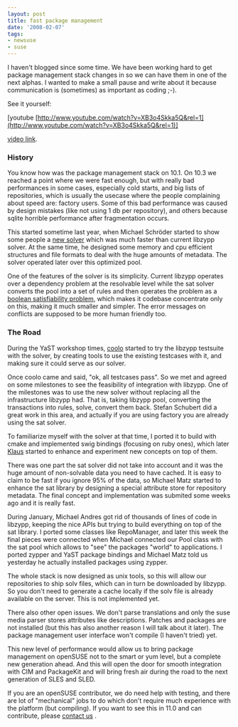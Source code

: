 ```yaml
---
layout: post
title: fast package management
date: '2008-02-07'
tags:
- newsuse
- suse
---
```


I haven't blogged since some time. We have been working hard to get package management stack changes in so we can have them in one of the next alphas. I wanted to make a small pause and write about it because communication is (sometimes) as important as coding ;-).

See it yourself:

[youtube [http://www.youtube.com/watch?v=XB3o4Skka5Q&rel=1](http://www.youtube.com/watch?v=XB3o4Skka5Q&rel=1)]

[video link][1].

### History

You know how was the package management stack on 10.1. On 10.3 we reached a point where we were fast enough, but with really bad performances in some cases, especially cold starts, and big lists of repositories, which is usually the usecase where the people complaining about speed are: factory users. Some of this bad performance was caused by design mistakes (like not using 1 db per repository), and others because sqlite horrible performance after fragmentation occurs.

This started sometime last year, when Michael Schröder started to show some people a [new solver][2] which was much faster than current libzypp solver. At the same time, he designed some memory and cpu efficient structures and file formats to deal with the huge amounts of metadata. The solver operated later over this optimized pool.

One of the features of the solver is its simplicity. Current libzypp operates over a dependency problem at the resolvable level while the sat solver converts the pool into a set of rules and then operates the problem as a [boolean satisfiability problem][3], which makes it codebase concentrate only on this, making it much smaller and simpler. The error messages on conflicts are supposed to be more human friendly too.

### The Road

During the YaST workshop times, [coolo][4] started to try the libzypp testsuite with the solver, by creating tools to use the existing testcases with it, and making sure it could serve as our solver.

Once coolo came and said, "ok, all testcases pass". So we met and agreed on some milestones to see the feasibility of integration with libzypp. One of the milestones was to use the new solver without replacing all the infrastructure libzypp had. That is, taking libzypp pool, converting the transactions into rules, solve, convert them back. Stefan Schubert did a great work in this area, and actually if you are using factory you are already using the sat solver.

To familiarize myself with the solver at that time, I ported it to build with cmake and implemented swig bindings (focusing on ruby ones), which later [Klaus][5] started to enhance and experiment new concepts on top of them.

There was one part the sat solver did not take into account and it was the huge amount of non-solvable data you need to have cached. It is easy to claim to be fast if you ignore 95% of the data, so Michael Matz started to enhance the sat library by designing a special attribute store for repository metadata. The final concept and implementation was submited some weeks ago and it is really fast.

During January, Michael Andres got rid of thousands of lines of code in libzypp, keeping the nice APIs but trying to build everything on top of the sat library. I ported some classes like RepoManager, and later this week the final pieces were connected when Michael connected our Pool class with the sat pool which allows to "see" the packages "world" to applications. I ported zypper and YaST package bindings and Michael Matz told us yesterday he actually installed packages using zypper.

The whole stack is now designed as unix tools, so this will allow our repositories to ship solv files, which can in turn be downloaded by libzypp. So you don't need to generate a cache locally if the solv file is already available on the server. This is not implemented yet.

There also other open issues. We don't parse translations and only the suse media parser stores attributes like descriptions. Patches and packages are not installed (but this has also another reason I will talk about it later). The package management user interface won't compile (I haven't tried) yet.

This new level of performance would allow us to bring package management on openSUSE not to the smart or yum level, but a complete new generation ahead. And this will open the door for smooth integration with CIM and PackageKit and will bring fresh air during the road to the next generation of SLES and SLED.

If you are an openSUSE contributor, we do need help with testing, and there are lot of "mechanical" jobs to do which don't require much experience with the platform (but compiling). If you want to see this in 11.0 and can contribute, please [contact us][6] .

[1]: http://www.youtube.com/watch?v=XB3o4Skka5Q  
 [2]: http://en.opensuse.org/Libzypp/Sat_Solver  
 [3]: http://en.wikipedia.org/wiki/Boolean_satisfiability_problem  
 [4]: http://www.kdedevelopers.org/blog/124  
 [5]: http://kkaempf.blogspot.com  
 [6]: http://lists.opensuse.org/zypp-devel/

